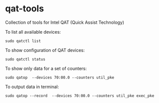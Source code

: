 # qat-tools

Collection of tools for Intel QAT (Quick Assist Technology)

To list all available devices:

```
sudo qatctl list
```

To show configuration of QAT devices:

```
sudo qatctl status
```

To show only data for a set of counters:

```
sudo qatop  --devices 70:00.0 --counters util_pke
```

To output data in terminal:

```
sudo qatop --record  --devices 70:00.0 --counters util_pke exec_pke
```
